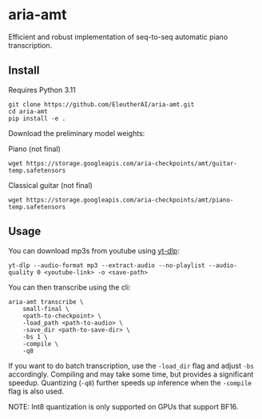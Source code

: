 # aria-amt

Efficient and robust implementation of seq-to-seq automatic piano transcription.

## Install 

Requires Python 3.11

```
git clone https://github.com/EleutherAI/aria-amt.git
cd aria-amt
pip install -e .
```

Download the preliminary model weights:

Piano (not final)
```
wget https://storage.googleapis.com/aria-checkpoints/amt/guitar-temp.safetensors
```

Classical guitar (not final)
```
wget https://storage.googleapis.com/aria-checkpoints/amt/piano-temp.safetensors
```

## Usage

You can download mp3s from youtube using [yt-dlp](https://github.com/yt-dlp/yt-dlp):

```
yt-dlp --audio-format mp3 --extract-audio --no-playlist --audio-quality 0 <youtube-link> -o <save-path>
```

You can then transcribe using the cli: 

```
aria-amt transcribe \
    small-final \
    <path-to-checkpoint> \
    -load_path <path-to-audio> \
    -save_dir <path-to-save-dir> \
    -bs 1 \
    -compile \
    -q8
```

If you want to do batch transcription, use the `-load_dir` flag and adjust `-bs` accordingly. Compiling and may take some time, but provides a significant speedup. Quantizing (`-q8`) further speeds up inference when the `-compile` flag is also used.

NOTE: Int8 quantization is only supported on GPUs that support BF16.
